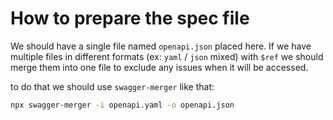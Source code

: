 # How to prepare the spec file

We should have a single file named `openapi.json` placed here.
If we have multiple files in different formats (ex: `yaml` / `json` mixed) with `$ref` we should merge them into one file to exclude any issues when it will be accessed.

to do that we should use `swagger-merger` like that:

```bash
npx swagger-merger -i openapi.yaml -o openapi.json
```